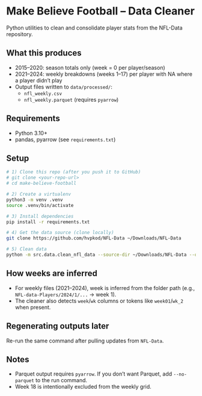 # Make Believe Football – Data Cleaner

Python utilities to clean and consolidate player stats from the NFL-Data repository.

## What this produces
- 2015–2020: season totals only (week = 0 per player/season)
- 2021–2024: weekly breakdowns (weeks 1–17) per player with NA where a player didn’t play
- Output files written to `data/processed/`:
  - `nfl_weekly.csv`
  - `nfl_weekly.parquet` (requires `pyarrow`)

## Requirements
- Python 3.10+
- pandas, pyarrow (see `requirements.txt`)

## Setup
```bash
# 1) Clone this repo (after you push it to GitHub)
# git clone <your-repo-url>
# cd make-believe-football

# 2) Create a virtualenv
python3 -m venv .venv
source .venv/bin/activate

# 3) Install dependencies
pip install -r requirements.txt

# 4) Get the data source (clone locally)
git clone https://github.com/hvpkod/NFL-Data ~/Downloads/NFL-Data

# 5) Clean data
python -m src.data.clean_nfl_data --source-dir ~/Downloads/NFL-Data --output-dir data/processed
```


## How weeks are inferred
- For weekly files (2021–2024), week is inferred from the folder path (e.g., `NFL-data-Players/2024/1/...` → week 1).
- The cleaner also detects `week`/`wk` columns or tokens like `week01`/`wk_2` when present.

## Regenerating outputs later
Re-run the same command after pulling updates from `NFL-Data`.

## Notes
- Parquet output requires `pyarrow`. If you don’t want Parquet, add `--no-parquet` to the run command.
- Week 18 is intentionally excluded from the weekly grid.
